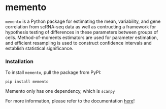 # memento

`memento` is a Python package for estimating the mean, variability, and gene correlation from scRNA-seq data as well as contructing a framework for hypothesis testing of differences in these parameters between groups of cells. Method-of-moments estimators are used for parameter estimation, and efficient resampling is used to construct confidence intervals and establish statistical significance.

### Installation

To install `memento`, pull the package from PyPI:

```
pip install memento
```

Memento only has one dependency, which is `scanpy`

For more information, please refer to the documentation [here](https://memento.readthedocs.io/en/master/index.html)!